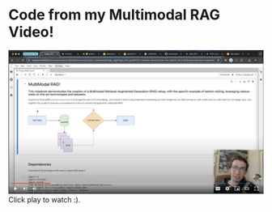 # Code from my Multimodal RAG Video!

[![X](yt_pic.png)](https://youtu.be/OPGmeFmFyq0)
Click play to watch :).
